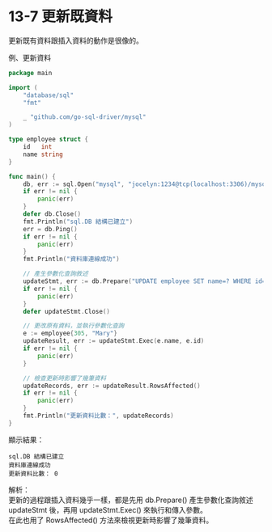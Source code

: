 # 13-7 更新既資料
更新既有資料跟插入資料的動作是很像的。

例、更新資料
```go
package main

import (
	"database/sql"
	"fmt"

	_ "github.com/go-sql-driver/mysql"
)

type employee struct {
	id   int
	name string
}

func main() {
	db, err := sql.Open("mysql", "jocelyn:1234@tcp(localhost:3306)/mysqldb?charset=utf8")
	if err != nil {
		panic(err)
	}
	defer db.Close()
	fmt.Println("sql.DB 結構已建立")
	err = db.Ping()
	if err != nil {
		panic(err)
	}
	fmt.Println("資料庫連線成功")

	// 產生參數化查詢敘述
	updateStmt, err := db.Prepare("UPDATE employee SET name=? WHERE id=?")
	if err != nil {
		panic(err)
	}
	defer updateStmt.Close()

	// 更改原有資料，並執行參數化查詢
	e := employee{305, "Mary"}
	updateResult, err := updateStmt.Exec(e.name, e.id)
	if err != nil {
		panic(err)
	}

	// 檢查更新時影響了幾筆資料
	updateRecords, err := updateResult.RowsAffected()
	if err != nil {
		panic(err)
	}
	fmt.Println("更新資料比數：", updateRecords)
}
```
顯示結果：
```shell
sql.DB 結構已建立
資料庫連線成功
更新資料比數： 0
```
解析：  
更新的過程跟插入資料幾乎一樣，都是先用 db.Prepare() 產生參數化查詢敘述 updateStmt 後，再用 updateStmt.Exec() 來執行和傳入參數。  
在此也用了 RowsAffected() 方法來檢視更新時影響了幾筆資料。
